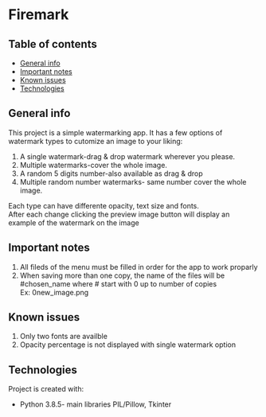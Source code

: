 # Firemark

## Table of contents
* [General info](#general-info)
* [Important notes](#Importent-notes)
* [Known issues](#Known-issues)
* [Technologies](#technologies)


## General info
This project is a simple watermarking app. It has a few options of watermark types to cutomize an image to your liking:

1. A single watermark-drag & drop watermark wherever you please.
2. Multiple watermarks-cover the whole image.
3. A random 5 digits number-also available as drag & drop
4. Multiple random number watermarks- same number cover the whole image.

Each type can have differente opacity, text size and fonts.\
After each change clicking the preview image button will display an example of the watermark on the image
## Important notes
1. All fileds of the menu must be filled in order for the app to work proparly
2. When saving more than one copy, the name of the files will be #chosen_name where # start with 0 up to number of copies\
Ex: 0new_image.png
## Known issues
1. Only two fonts are availble
2. Opacity percentage is not displayed with single watermark option
## Technologies
Project is created with:
* Python 3.8.5- main libraries PIL/Pillow, Tkinter
